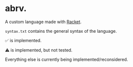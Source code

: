 # abrv.

A custom language made with [Racket](https://racket-lang.org/).

`syntax.txt` contains the general syntax of the language.

✅ is implemented.

⚠️ is implemented, but not tested.

Everything else is currently being implemented/reconsidered.
